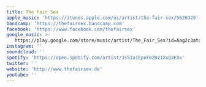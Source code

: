 ```yaml
---
title: The Fair Sex
apple_music: 'https://itunes.apple.com/us/artist/the-fair-sex/5626920'
bandcamp: 'https://thefairsex.bandcamp.com'
facebook: 'https://www.facebook.com/thefairsex'
google_music: >-
   https://play.google.com/store/music/artist/The_Fair_Sex?id=Aag2c3atovai4xcomiydgsu3equ
instagram: ''
soundcloud: ''
spotify: 'https://open.spotify.com/artist/3sSIa1EpoF0Z0z1XxQJEXx'
twitter: ''
website: 'http://www.thefairsex.de'
youtube: ''
---
```

